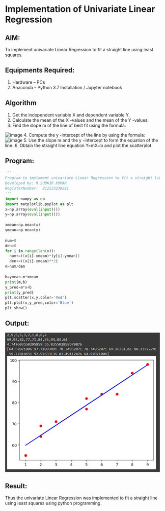 # Implementation of Univariate Linear Regression
## AIM:
To implement univariate Linear Regression to fit a straight line using least squares.

## Equipments Required:
1. Hardware – PCs
2. Anaconda – Python 3.7 Installation / Jupyter notebook

## Algorithm
1. Get the independent variable X and dependent variable Y.
2. Calculate the mean of the X -values and the mean of the Y -values.
3. Find the slope m of the line of best fit using the formula. 
<img width="231" alt="image" src="https://user-images.githubusercontent.com/93026020/192078527-b3b5ee3e-992f-46c4-865b-3b7ce4ac54ad.png">
4. Compute the y -intercept of the line by using the formula:
<img width="148" alt="image" src="https://user-images.githubusercontent.com/93026020/192078545-79d70b90-7e9d-4b85-9f8b-9d7548a4c5a4.png">
5. Use the slope m and the y -intercept to form the equation of the line.
6. Obtain the straight line equation Y=mX+b and plot the scatterplot.

## Program:
```python
'''
Program to implement univariate Linear Regression to fit a straight line using least squares.
Developed by: R.SUDHIR KUMAR
RegisterNumber:  212223230221
'''
import numpy as np
import matplotlib.pyplot as plt
x=np.array(eval(input()))
y=np.array(eval(input()))

xmean=np.mean(x)
ymean=np.mean(y)

num=0
den=0
for i in range(len(x)):
  num+=((x[i]-xmean)*(y[i]-ymean))
  den+=((x[i]-xmean)**2)
m=num/den

b=ymean-m*xmean
print(m,b)
y_pred=m*x+b
print(y_pred)
plt.scatter(x,y,color='Red')
plt.plot(x,y_pred,color='Blue')
plt.show()
```

## Output:
![best fit line](pic.png)


## Result:
Thus the univariate Linear Regression was implemented to fit a straight line using least squares using python programming.
